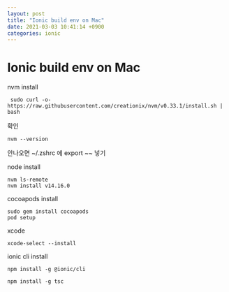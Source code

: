 ```yaml
---
layout: post
title: "Ionic build env on Mac"
date: 2021-03-03 10:41:14 +0900
categories: ionic
---
```



<h1>
Ionic build env on Mac
</h1>

nvm install
```
 sudo curl -o- https://raw.githubusercontent.com/creationix/nvm/v0.33.1/install.sh | bash
```

확인
```
nvm --version
```

안나오면 ~/.zshrc 에 export ~~ 넣기 


node install 

```
nvm ls-remote
nvm install v14.16.0
```
 

cocoapods install 

```
sudo gem install cocoapods
pod setup
```

xcode

```
xcode-select --install
```

ionic cli install 

```
npm install -g @ionic/cli
```

```
npm install -g tsc
```